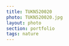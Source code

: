 ```yaml
--- 
title: TUKN520020 
photo: TUKN520020.jpg 
layout: photo 
section: portfolio 
tags: nature 
---  
```

  
